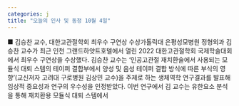 ```yaml
---
categories: j
title: "오늘의 인사 및 동정 10월 4일"
---
```

■ 김승찬 교수, 대한고관절학회 최우수 구연상 수상가톨릭대 은평성모병원 정형외과 김승찬 교수가 최근 인천 그랜드하얏트호텔에서 열린 2022 대한고관절학회 국제학술대회에서 최우수 구연상을 수상했다. 김승찬 교수는 ‘인공고관절 재치환술에서 사용되는 모듈식 대퇴 스템의 테이퍼 결합부에서 양성 및 음성 테이퍼 결합 방식에 따른 부식의 영향’(교신저자 고려대 구로병원 김상민 교수)을 주제로 하는 생체역학 연구결과를 발표해 임상적 중요성과 연구의 우수성을 인정받았다. 이번 연구에서 김 교수는 유한요소 분석을 통해 재치환용 모듈식 대퇴 스템에서